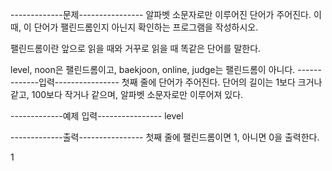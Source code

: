 -------------문제----------------
알파벳 소문자로만 이루어진 단어가 주어진다. 
이때, 이 단어가 팰린드롬인지 아닌지 확인하는 프로그램을 작성하시오.

팰린드롬이란 앞으로 읽을 때와 거꾸로 읽을 때 똑같은 단어를 말한다.

level, noon은 팰린드롬이고, baekjoon, online, judge는 팰린드롬이 아니다.
-------------입력----------------
첫째 줄에 단어가 주어진다. 
단어의 길이는 1보다 크거나 같고, 
100보다 작거나 같으며, 
알파벳 소문자로만 이루어져 있다.

-------------예제 입력----------------
level

-------------출력----------------
첫째 줄에 팰린드롬이면 1, 아니면 0을 출력한다.

1
